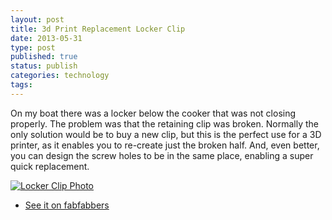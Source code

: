 ```yaml
--- 
layout: post 
title: 3d Print Replacement Locker Clip
date: 2013-05-31
type: post 
published: true 
status: publish
categories: technology
tags: 
---
```


On my boat there was a locker below the cooker that was not closing
properly. The problem was that the retaining clip was broken. Normally
the only solution would be to buy a new clip, but this is the perfect
use for a 3D printer, as it enables you to re-create just the broken
half. And, even better, you can design the screw holes to be in the same
place, enabling a super quick replacement.

[![Locker Clip
Photo]({{%20site.baseurl%20}}/assets/lockerclip.jpg)](http://www.fabfabbers.com/models/id/148/lockerclip-by-chrisjrob "3D Print: Replacement Locker Clip")

-   [See it on
    fabfabbers](http://www.fabfabbers.com/models/id/148/lockerclip-by-chrisjrob "3D Print: Replacement Locker Clip")

